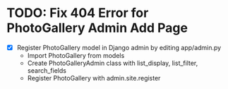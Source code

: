 # TODO: Fix 404 Error for PhotoGallery Admin Add Page

- [x] Register PhotoGallery model in Django admin by editing app/admin.py
  - Import PhotoGallery from models
  - Create PhotoGalleryAdmin class with list_display, list_filter, search_fields
  - Register PhotoGallery with admin.site.register
